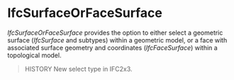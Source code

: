 # IfcSurfaceOrFaceSurface

_IfcSurfaceOrFaceSurface_ provides the option to either select a geometric surface (_IfcSurface_ and subtypes) within a geometric model, or a face with associated surface geometry and coordinates (_IfcFaceSurface_) within a topological model.

> HISTORY New select type in IFC2x3.
